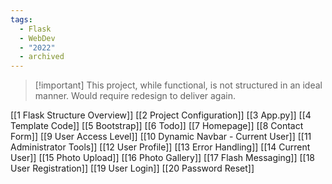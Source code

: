 ```yaml
---
tags:
  - Flask
  - WebDev
  - "2022"
  - archived
---
```


> [!important] This project, while functional, is not structured in an ideal manner. Would require redesign to deliver again.


[[1 Flask Structure Overview]]
[[2 Project Configuration]]
[[3 App.py]]
[[4 Template Code]]
[[5 Bootstrap]]
[[6 Todo]]
[[7 Homepage]]
[[8 Contact Form]]
[[9 User Access Level]]
[[10 Dynamic Navbar - Current User]]
[[11 Administrator Tools]]
[[12 User Profile]]
[[13 Error Handling]]
[[14 Current User]]
[[15 Photo Upload]]
[[16 Photo Gallery]]
[[17 Flash Messaging]]
[[18 User Registration]]
[[19 User Login]]
[[20 Password Reset]]



